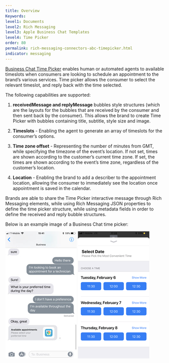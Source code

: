 ```yaml
---
title: Overview
Keywords:
level1: Documents
level2: Rich Messaging
level3: Apple Business Chat Templates
level4: Time Picker
order: 80
permalink: rich-messaging-connectors-abc-timepicker.html
indicator: messaging
---
```


[Business Chat Time Picker](https://developer.apple.com/documentation/businesschat/enhancing_the_customer_s_user_experience/sending_a_time_picker) enables human or automated agents to available timeslots when consumers are looking to schedule an appointment to the brand’s various services. Time picker allows the consumer to select the relevant timeslot, and reply back with the time selected.

The following capabilities are supported:

1. **receivedMessage and replyMessage** bubbles style structures (which are the layouts for the bubbles that are received by the consumer and then sent back by the consumer). This allows the brand to create Time Picker with bubbles containing title, subtitle, style size and image.

2. **Timeslots** - Enabling the agent to generate an array of timeslots for the consumer’s options.

3. **Time zone offset** - Representing the number of minutes from GMT, while specifying the timezone of the event’s location. If not set, times are shown according to the customer’s current time zone. If set, the times are shown according to the event’s time zone, regardless of the customer’s location.

4. **Location** - Enabling the brand to add a describer to the appointment location, allowing the consumer to immediately see the location once appointment is saved in the calendar.


Brands are able to share the Time Picker interactive message through Rich Messaging elements, while using Rich Messaging JSON properties to define the time picker structure, while using metadata fields in order to define the received and reply bubble structures.

Below is an example image of a Business Chat time picker:

![Apple Business Chat Time Picker Main](images/abc-timepicker-1.jpg)   ![Apple Business Chat Time Picker list](images/abc-timepicker-2.PNG)
